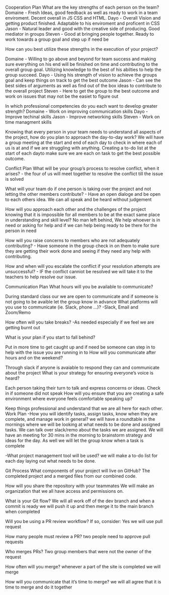 Cooperation Plan
What are the key strengths of each person on the team? Domaine - Fresh Ideas, good feedback as well as ready to work in a team enviroment. Decent overall in JS CSS and HTML. Dayo - Overall Vision and getting product finished. Adaptable to his enviroment and proficent in CSS Jason - Natural leader and good with the creative side of producing. Good mediator in groups Steven - Good at bringing people together. Ready to work towards a group goal and step up if need be

How can you best utilize these strengths in the execution of your project?

Domaine - Willing to go above and beyond for team success and making sure everything on his end will be finished on time and contributing to the overall group goal. Utilizing knowledge to the best of his abilties to help the group succeed. Dayo - Using his strength of vision to achieve the groups goal and keep things on track to get the best outcome Jason - Can see the best sides of arguments as well as find out of the box ideas to contribute to the overall project Steven - Here to get the group to the best outcome and work on issues that may not be the easiet to figure out

In which professional competencies do you each want to develop greater strength? Domaine - Work on improving communication skills Dayo - Improve techinal skills Jason - Improve networking skills Steven - Work on time managment skills

Knowing that every person in your team needs to understand all aspects of the project, how do you plan to approach the day-to-day work? We will have a group meeting at the start and end of each day to check in where each of us is at and if we are struggling with anything. Creating a to-do list at the start of each dayto make sure we are each on task to get the best possible outcome.

Conflict Plan
What will be your group’s process to resolve conflict, when it arises? - the four of us will meet together to resolve the conflict till the issue is solved

What will your team do if one person is taking over the project and not letting the other members contribute? - Have an open dialoge and be open to each others idea. We can all speak and be heard without judgement

How will you approach each other and the challenges of the project knowing that it is impossible for all members to be at the exact same place in understanding and skill level? No man left behind, We help whoever is in need or asking for help and if we can help being ready to be there for the person in need

How will you raise concerns to members who are not adequately contributing? - Have someone in the group check in on them to make sure they are getting their work done and seeing if they need any help with contributing.

How and when will you escalate the conflict if your resolution attempts are unsuccessful? - IF the conflict canniot be resolved we will take it to the teachers to help resolve our issue.

Communication Plan
What hours will you be available to communicate?

During standard class our we are open to communicate and if someone is not going to be avaible let the group know in advance
What platforms will you use to communicate (ie. Slack, phone …)? -Slack, Email and Zoom/Remo

How often will you take breaks? -As needed especially if we feel we are getting burnt out

What is your plan if you start to fall behind?

Put in more time to get caught up and if need be someone can step in to help with the issue you are running in to
How will you communicate after hours and on the weekend?

Through slack if anyone is avaiable to respond they can and communicate about the project
What is your strategy for ensuring everyone’s voice is heard?

Each person taking their turn to talk and express concerns or ideas. Check in if someone did not speak
How will you ensure that you are creating a safe environment where everyone feels comfortable speaking up?

Keep things professional and understand that we are all here for each other.
Work Plan
-How you will identify tasks, assign tasks, know when they are complete, and manage work in general? we will have a roundtable in the mornings where we will be looking at what needs to be done and assigned tasks. We can talk over slack/remo about the tasks we are assigned. We will have an meeting for 30 mins in the morning to brainstorm strategy and ideas for the day. As well we will let the group know when a task is complete

-What project management tool will be used? we will make a to-do list for each day laying out what needs to be done.

Git Process
What components of your project will live on GitHub? The completed project and a merged files from our combined code.

How will you share the repository with your teammates We will make an organization that we all have access and permissions on.

What is your Git flow? We will all work off of the dev branch and when a commit is ready we will push it up and then merge it to the main branch when completed

Will you be using a PR review workflow? If so, consider: Yes we will use pull request

How many people must review a PR? two people need to approve pull requests

Who merges PRs? Two group members that were not the owner of the request

How often will you merge? whenever a part of the site is completed we will merge

How will you communicate that it’s time to merge? we will all agree that it is time to merge and do it together
